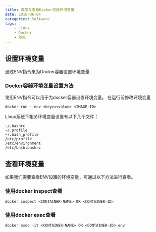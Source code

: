 ```yaml
---
title: 设置与查看Docker容器环境变量
date: 2018-06-04
categories: Software
tags:
    - Linux
    - Docker
    - 随笔
---
```

## 设置环境变量
通过ENV指令来为Docker容器设置环境变量.

### Docker容器环境变量设置方法

使用ENV指令可以用于为docker容器设置环境变量。
在运行前修改环境变量
```
docker run --env <key>=<value> <IMAGE-ID>
```


Linux系统下相关环境变量设置有以下几个文件：
```
~/.bashrc
~/.profile
~/.bash_profile
/etc/profile
/etc/environment
/etc/bash.bashrc
```
## 查看环境变量
如果我们需要查看ENV设置的环境变量，可通过以下方法进行查看。

### 使用docker inspect查看
```
docker inspect <CONTAINER-NAME> OR <CONTAINER-ID>
```
### 使用docker exec查看
```
docker exec -it <CONTAINER-NAME> OR <CONTAINER-ID> env
```

